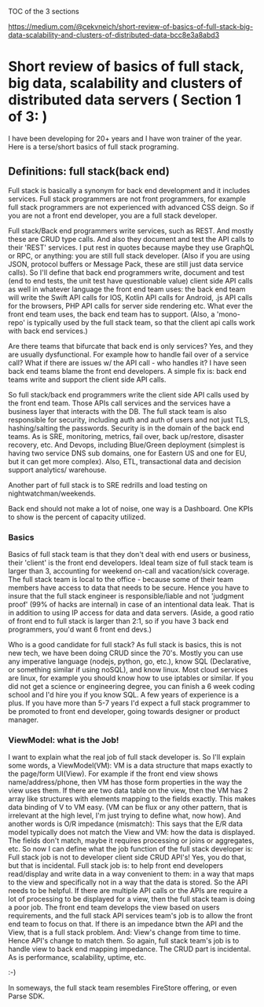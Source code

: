 

TOC of the 3 sections

https://medium.com/@cekvneich/short-review-of-basics-of-full-stack-big-data-scalability-and-clusters-of-distributed-data-bcc8e3a8abd3


# Short review of basics of full stack, big data, scalability and clusters of distributed data servers ( Section 1 of 3: )

I have been developing for 20+ years and I have won trainer of the year. Here is a terse/short basics of full stack programing.

## Definitions: full stack(back end)

Full stack is basically a synonym for back end development and it includes services. Full stack programmers are not front programmers, for example full stack programmers are not experienced with advanced CSS deign. So if you are not a front end developer, you are a full stack developer.

Full stack/Back end programmers write services, such as REST.  And mostly these are CRUD type calls. And also they document and test the API calls to their 'REST' services. I put rest in quotes because maybe they use GraphQL or RPC, or anything: you are still full stack developer. (Also if you are using JSON, protocol buffers or Message Pack, these are still just data service calls). So I'll define that back end programmers write, document and test (end to end tests, the unit test have questionable value) client side API calls as well in whatever language the front end team uses: the back end team will write the Swift API calls for IOS, Kotlin API calls for Android, .js API calls for the browsers, PHP API calls for server side rendering etc. What ever the front end team uses, the back end team has to support.  (Also, a 'mono-repo' is typically used by the full stack team, so that the client api calls work with back end services.)

Are there teams that bifurcate that back end is only services? Yes, and they are usually dysfunctional. For example how to handle fail over of a service call? What if there are issues w/ the API call - who  handles it? I have seen back end teams blame the front end developers. A simple fix is: back end teams write and support the client side API calls.  

So full stack/back end programmers write the client side API calls used by the front end team. Those APIs call services and the services have a business layer that interacts with the DB. 
The full stack team is also responsible for security, including auth and auth of users and not just TLS, hashing/salting the passwords. Security is in the domain of the back end teams.  As is SRE, monitoring, metrics, fail over, back up/restore, disaster recovery, etc. And Devops, including Blue/Green deployment (simplest is having two service DNS sub domains, one for Eastern US and one for EU, but it can get more complex). Also, ETL, transactional data and decision support analytics/ warehouse.

Another part of full stack is to SRE redrills and load testing on nightwatchman/weekends. 

Back end should not make a lot of noise, one way is a Dashboard. 
One KPIs to show is the percent of capacity utilized.


### Basics

Basics of full stack team is that they don't deal with end users or business, their 'client' is the front end developers. Ideal team size of full stack team is larger than 3, accounting for weekend on-call and vacation/sick coverage. The full stack team is local to the office - because some of their team members have access to data that needs to be secure. Hence you have to insure that the full stack engineer is responsible/liable and not 'judgment proof' (99% of hacks are internal) in case of an intentional data leak. That is in addition to using IP access for data and data servers.
(Aside, a good ratio of front end to full stack is larger than 2:1, so if you have 3 back end programmers, you'd want 6 front end devs.)

Who is a good candidate for full stack? As full stack is basics, this is not new tech, we have been doing CRUD since the 70's. Mostly you can use any imperative language (nodejs, python, go, etc.), know SQL (Declarative, or something similar if using noSQL), and know linux. Most cloud services are linux, for example you should know how to use iptables or similar.
If you did not get a science or engineering degree, you can finish a 6 week coding school and I'd hire you if you know SQL.
A few years of experience is a plus. 
If you have more than 5-7 years I'd expect a full stack programmer to be promoted to front end developer, going towards designer or product manager.

### ViewModel: what is the Job!

I want to explain what the real job of full stack developer is. So I'll explain some words, a ViewModel(VM): VM is a data structure that maps exactly to the page/form UI(View). For example if the front end view shows name/address/phone, then VM has those form properties in the way the view uses them. If there are two data table on the view, then the VM has 2 array like structures with elements mapping to the fields exactly.
This makes data binding of V to VM easy.
(VM can be flux or any other pattern, that is irrelevant at the high level, I'm just trying to define what, now how). 
And another words is O/R impedance (mismatch): This says that the E/R data model typically does not match the View and VM: how the data is displayed. The fields don't match, maybe it requires processing or joins or aggregates, etc. 
So now I can define what the job function of the full stack developer is: Full stack job is not to developer client side CRUD API's!
Yes, you do that, but that is incidental.
Full stack job is: to help front end developers read/display and write data in a way convenient to them: in a way that maps to the view and specifically not in a way that the data is stored. So the API needs to be helpful. If there are multiple API calls or the APIs are require a lot of processing to be displayed for a view, then the full stack team is doing a poor job. 
The front end team develops the view based on users requirements, and the full stack API services team's job is to allow the front end team to focus on that. If there is an impedance btwn the API and the View, that is a full stack problem. 
And: View's change from time to time. Hence API's change to match them. 
So again, full stack team's job is to handle view to back end mapping impedance. 
The CRUD part is incidental. As is performance, scalability, uptime, etc. 

:-)

In someways, the full stack team resembles FireStore offering, or even Parse SDK. 
